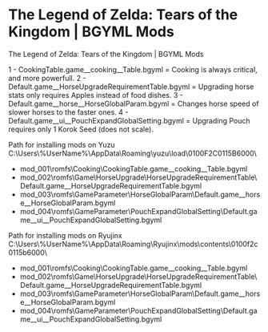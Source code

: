 # The Legend of Zelda: Tears of the Kingdom | BGYML Mods
The Legend of Zelda: Tears of the Kingdom | BGYML Mods

1 - CookingTable.game__cooking__Table.bgyml = Cooking is always critical, and more powerfull.
2 - Default.game__HorseUpgradeRequirementTable.bgyml = Upgrading horse stats only requires Apples instead of food dishes.
3 - Default.game__horse__HorseGlobalParam.bgyml = Changes horse speed of slower horses to the faster ones.
4 - Default.game__ui__PouchExpandGlobalSetting.bgyml = Upgrading Pouch requires only 1 Korok Seed (does not scale).

Path for installing mods on Yuzu
C:\Users\\%UserName%\AppData\Roaming\yuzu\load\0100F2C0115B6000\
-  mod_001\romfs\Cooking\CookingTable.game__cooking__Table.bgyml
-  mod_002\romfs\Game\HorseUpgrade\HorseUpgradeRequirementTable\Default.game__HorseUpgradeRequirementTable.bgyml
-  mod_003\romfs\GameParameter\HorseGlobalParam\Default.game__horse__HorseGlobalParam.bgyml
-  mod_004\romfs\GameParameter\PouchExpandGlobalSetting\Default.game__ui__PouchExpandGlobalSetting.bgyml

Path for installing mods on Ryujinx
C:\Users\\%UserName%\AppData\Roaming\Ryujinx\mods\contents\0100f2c0115b6000\
-  mod_001\romfs\Cooking\CookingTable.game__cooking__Table.bgyml
-  mod_002\romfs\Game\HorseUpgrade\HorseUpgradeRequirementTable\Default.game__HorseUpgradeRequirementTable.bgyml
-  mod_003\romfs\GameParameter\HorseGlobalParam\Default.game__horse__HorseGlobalParam.bgyml
-  mod_004\romfs\GameParameter\PouchExpandGlobalSetting\Default.game__ui__PouchExpandGlobalSetting.bgyml
